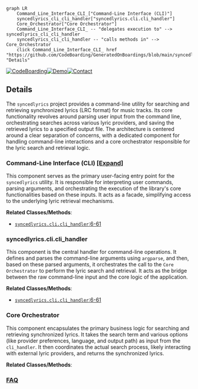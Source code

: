 ```mermaid
graph LR
    Command_Line_Interface_CLI_["Command-Line Interface (CLI)"]
    syncedlyrics_cli_cli_handler["syncedlyrics.cli.cli_handler"]
    Core_Orchestrator["Core Orchestrator"]
    Command_Line_Interface_CLI_ -- "delegates execution to" --> syncedlyrics_cli_cli_handler
    syncedlyrics_cli_cli_handler -- "calls methods in" --> Core_Orchestrator
    click Command_Line_Interface_CLI_ href "https://github.com/CodeBoarding/GeneratedOnBoardings/blob/main/syncedlyrics/Command_Line_Interface_CLI_.md" "Details"
```

[![CodeBoarding](https://img.shields.io/badge/Generated%20by-CodeBoarding-9cf?style=flat-square)](https://github.com/CodeBoarding/CodeBoarding)[![Demo](https://img.shields.io/badge/Try%20our-Demo-blue?style=flat-square)](https://www.codeboarding.org/demo)[![Contact](https://img.shields.io/badge/Contact%20us%20-%20contact@codeboarding.org-lightgrey?style=flat-square)](mailto:contact@codeboarding.org)

## Details

The `syncedlyrics` project provides a command-line utility for searching and retrieving synchronized lyrics (LRC format) for music tracks. Its core functionality revolves around parsing user input from the command line, orchestrating searches across various lyric providers, and saving the retrieved lyrics to a specified output file. The architecture is centered around a clear separation of concerns, with a dedicated component for handling command-line interactions and a core orchestrator responsible for the lyric search and retrieval logic.

### Command-Line Interface (CLI) [[Expand]](./Command_Line_Interface_CLI_.md)
This component serves as the primary user-facing entry point for the `syncedlyrics` utility. It is responsible for interpreting user commands, parsing arguments, and orchestrating the execution of the library's core functionalities based on these inputs. It acts as a facade, simplifying access to the underlying lyric retrieval mechanisms.


**Related Classes/Methods**:

- <a href="https://github.com/moehmeni/syncedlyrics//blob/syncedlyrics/cli.py#L6-L61" target="_blank" rel="noopener noreferrer">`syncedlyrics.cli.cli_handler`:6-61</a>


### syncedlyrics.cli.cli_handler
This component is the central handler for command-line operations. It defines and parses the command-line arguments using `argparse`, and then, based on these parsed arguments, it orchestrates the call to the `Core Orchestrator` to perform the lyric search and retrieval. It acts as the bridge between the raw command-line input and the core logic of the application.


**Related Classes/Methods**:

- <a href="https://github.com/moehmeni/syncedlyrics//blob/syncedlyrics/cli.py#L6-L61" target="_blank" rel="noopener noreferrer">`syncedlyrics.cli.cli_handler`:6-61</a>


### Core Orchestrator
This component encapsulates the primary business logic for searching and retrieving synchronized lyrics. It takes the search term and various options (like provider preferences, language, and output path) as input from the `cli_handler`. It then coordinates the actual search process, likely interacting with external lyric providers, and returns the synchronized lyrics.


**Related Classes/Methods**:





### [FAQ](https://github.com/CodeBoarding/GeneratedOnBoardings/tree/main?tab=readme-ov-file#faq)
